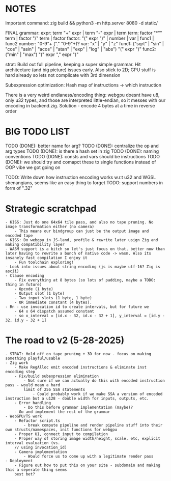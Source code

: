 # NOTES
Important command:
zig build && python3 -m http.server 8080 -d static/

FINAL grammar:
expr: term "+" expr | term "-" expr | term
term: factor "*"" term | factor "/" term | factor
factor: "(" expr ")" | number | var | func1 | func2
number: "0-9"+ ("." "0-9"+)?
var: "x" | "y" | "z"
func1: ("sqrt" | "sin" | "cos" | "asin" | "acos" | "atan" | "exp" | "log" | "abs") "(" expr ")"
func2: ("min" | "max") "(" expr "," expr ")"

strat: Build out full pipeline, keeping a super simple grammar. Hit architecture (and big picture) 
issues early. Also stick to 2D; GPU stuff is hard already so lets not complicate with 3rd dimension

Subexpression optimization: Hash map of instructions -> which instruction

There is a very weird endianess/encoding thing: webgpu doesnt have u8, only u32 types, and those
are interpreted little-endian, so it messes with our encoding in backend.zig. Solution - encode 4
bytes at a time in reverse order


# BIG TODO LIST

TODO (DONE): better name for arg?
TODO (DONE): centralize the op and arg types
TODO (DONE): is there a hash set in zig
TODO (DONE): naming conventions
TODO (DONE): consts and vars should be instructions
TODO (DONE): we should try and comapct these to single functions instead of OOP vibe we got going on

TODO: Write down how instruction encoding works w.r.t u32 and WGSL shenangians, seems like an easy
thing to forget
TODO: support numbers in form of ".32"

# Strategic scratchpad
    - KISS: Just do one 64x64 tile pass, and also no tape pruning. No image transformation either (no camera) 
        - This means our bindgroup can just be the output image and encoded tape
    - KISS: Do webgpu in JS-land, profile & rewrite later usign Zig and making compatibility layer
    - WASM support is a bitch so let's just focus on that, better now than later having to rewrite a bunch of native code -> wasm. Also its insanely fast compilation I enjoy it
        - Fun toolchain exploring!
    - Look into issues about string encoding (js is maybe utf-16? Zig is ascii)
    - Clause encoding
        - Fix everything at 8 bytes (so lots of padding, maybe a TODO: thing in future)
        - Opcode (1 byte)
        - Output slot (1 byte)
        - Two input slots (1 byte, 1 byte)
        - OR immediate constant (4 bytes).
    - Rn - use invocation id to create intervals, but for future we
        - 64 x 64 dispatch assumed constant
        - so x_interval = [id.x - 32, id.x - 32 + 1], y_interval = [id.y - 32, id.y - 32 + 1]


# The road to v2 (5-28-2025)
    - STRAT: Hold off on tape pruning + 3D for now - focus on making something playful/usable
    - Zig work
        - Make RegAlloc emit encoded instructions & eliminate inst encoding step
        - Fix/build subexpression elimination
            - Not sure if we can actually do this with encoded instruction pass - would mean a hard
            limit of 256 SSA statements
                - Could probably work if we make SSA a version of encoded instruction but a u128 - double width for inputs, outputs, etc.
        - Error handling
            - Do this before grammar implementation (maybe)?
        - Go and implement the rest of the grammar
    - WebGPU/TS work
        - Refactor script.ts
            - break compute pipeline and render pipeline stuff into their own structs/namespaces, init functions for webgpu
        - Proper UI, connect input to compilation
        - Proper way of storing image width/height, scale, etc, explicit interval evaluation (vs.
        // using invocation_id)
        - Camera implementation
            - Would force us to come up with a legitimate render pass
    - Deployment
        - Figure out how to put this on your site - subdomain and making this a seperate thing seems
        best bet?
        